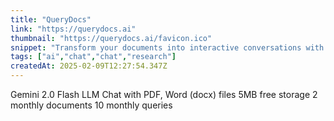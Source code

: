 ```yaml
---
title: "QueryDocs"
link: "https://querydocs.ai"
thumbnail: "https://querydocs.ai/favicon.ico"
snippet: "Transform your documents into interactive conversations with QueryDocs. Get instant answers, insights, and analysis powered by advanced AI. Upload PDFs, Excel files, and documents for intelligent chat-based analysis."
tags: ["ai","chat","chat","research"]
createdAt: 2025-02-09T12:27:54.347Z
---
```

Gemini 2.0 Flash LLM
Chat with PDF, Word (docx) files
5MB free storage
2 monthly documents
10 monthly queries
